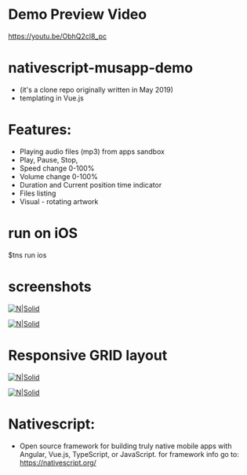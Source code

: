 # Demo Preview Video
https://youtu.be/ObhQ2cl8_pc

# nativescript-musapp-demo 
- (it's a clone repo originally written in May 2019)
- templating in Vue.js

# Features:
- Playing audio files (mp3) from apps sandbox
- Play, Pause, Stop,
- Speed change 0-100%
- Volume change 0-100%
- Duration and Current position time indicator
- Files listing
- Visual - rotating artwork

# run on iOS
$tns run ios

# screenshots

[![N|Solid](https://uploads.workwork.fun/uploads/ca489e3002ee447db08e2e527b0e0f87_4b549357ef04fc22493e10c1ee0fca6a_1601027739370.PNG)](https://xr.workwork.fun)

[![N|Solid](https://uploads.workwork.fun/uploads/ae8e47f835334d5d98e4a050f7374f3e_7f6ff463af5d7734e9e9c0d0fa484237_1601027739125.PNG)](https://xr.workwork.fun)

# Responsive GRID layout

[![N|Solid](https://uploads.workwork.fun/uploads/db258c516de247969e6ea88c286c923b_a2a983c9f8465abb52709656ed2a8ed2_1601027738125.PNG)](https://xr.workwork.fun)

[![N|Solid](https://uploads.workwork.fun/uploads/6437a74c77084a5b963a695f44c8a99a_f6f3e3e5553ed5991b365d7c903abfac_1601027737874.PNG)](https://xr.workwork.fun)

# Nativescript: 
- Open source framework for building truly native mobile apps with Angular, Vue.js, TypeScript, or JavaScript.
for framework info go to: https://nativescript.org/

